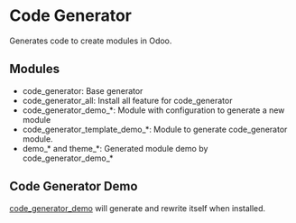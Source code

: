 Code Generator
==============
Generates code to create modules in Odoo.

Modules
-------
- code_generator: Base generator
- code_generator_all: Install all feature for code_generator
- code_generator_demo_*: Module with configuration to generate a new module
- code_generator_template_demo_*: Module to generate code_generator module.
- demo_* and theme_*: Generated module demo by code_generator_demo_\*

Code Generator Demo
-------------------
[code_generator_demo](code_generator_demo/__manifest__.py) will generate and rewrite itself when installed.
